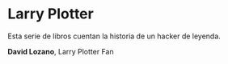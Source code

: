 # Larry Plotter

Esta serie de libros cuentan la historia de un hacker de leyenda.

**David Lozano**, Larry Plotter Fan
